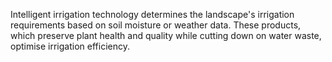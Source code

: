 Intelligent irrigation technology determines the landscape's irrigation requirements based on soil moisture or weather data. These products, which preserve plant health and quality while cutting down on water waste, optimise irrigation efficiency.
